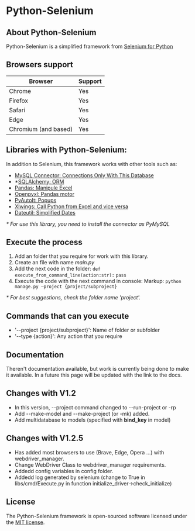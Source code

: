 # Python-Selenium

## About Python-Selenium

Python-Selenium is a simplified framework from [Selenium for Python](https://selenium-python.readthedocs.io/installation.html)

## Browsers support
Browser              | Support
-------------------- | -------------
Chrome               | Yes
Firefox              | Yes
Safari               | Yes
Edge                 | Yes
Chromium (and based) | Yes

## Libraries with Python-Selenium:
In addition to Selenium, this framework works with other tools such as:
- [MySQL Connector: Connections Only With This Database](https://pypi.org/project/mysql-connector-python/)
- *[SQLAlchemy: ORM](https://www.sqlalchemy.org/)
- [Pandas: Manipule Excel](https://pandas.pydata.org/)
- [Openpyxl: Pandas motor](https://openpyxl.readthedocs.io/en/stable/)
- [PyAutoIt: Popups](https://github.com/jacexh/pyautoit)
- [Xlwings: Call Python from Excel and vice versa](https://docs.xlwings.org/en/latest/)
- [Dateutil: Simplified Dates](https://dateutil.readthedocs.io/en/stable/)

_* For use this library, you need to install the connector as PyMySQL_

## Execute the process
1. Add an folder that you require for work with this library.
2. Create an file with name _main.py_
3. Add the next code in the folder:
    `def execute_from_command_line(action:str):`
    `pass`
4. Execute the code with the next command in console:
    Markup: `python manage.py –project {project/subproject}`

_* For best suggestions, check the folder name 'project'._

## Commands that can you execute
- '--project {project/subproject}': Name of folder or subfolder
- '--type {action}': Any action that you require

## Documentation
Theren't documentation available, but work is currently being done to make it available.
In a future this page will be updated with the link to the docs. 

## Changes with V1.2
- In this version, --project command changed to --run-project or -rp
- Add --make-model and --make-project (or -mk) added.
- Add multidatabase to models (specified with __bind_key__ in model)

## Changes with V1.2.5
- Has added most browsers to use (Brave, Edge, Opera ...) with webdriver_manager.
- Change WebDriver Class to webdriver_manager requirements.
- Addedd config variables in config folder.
- Addedd log generated by selenium (change to True in libs/cmd/Execute.py in function initialize_driver->check_initialize)

## License
The Python-Selenium framework is open-sourced software licensed under the [MIT license](https://opensource.org/licenses/MIT).